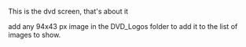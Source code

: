 This is the dvd screen, that's about it

add any 94x43 px image in the DVD_Logos folder to add it to the list of images to show.
